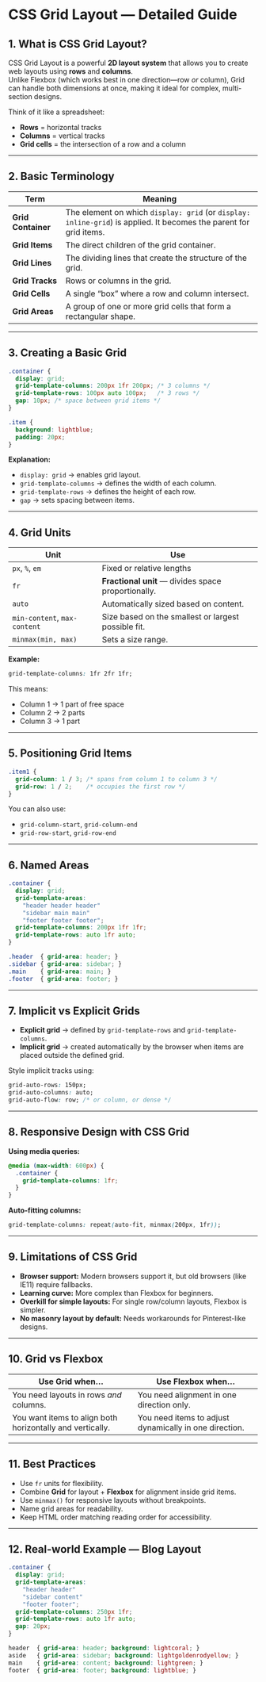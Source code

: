 
# CSS Grid Layout — Detailed Guide

## 1. What is CSS Grid Layout?
CSS Grid Layout is a powerful **2D layout system** that allows you to create web layouts using **rows** and **columns**.  
Unlike Flexbox (which works best in one direction—row *or* column), Grid can handle both dimensions at once, making it ideal for complex, multi-section designs.

Think of it like a spreadsheet:
- **Rows** = horizontal tracks
- **Columns** = vertical tracks
- **Grid cells** = the intersection of a row and a column

---

## 2. Basic Terminology

| Term | Meaning |
|------|---------|
| **Grid Container** | The element on which `display: grid` (or `display: inline-grid`) is applied. It becomes the parent for grid items. |
| **Grid Items** | The direct children of the grid container. |
| **Grid Lines** | The dividing lines that create the structure of the grid. |
| **Grid Tracks** | Rows or columns in the grid. |
| **Grid Cells** | A single “box” where a row and column intersect. |
| **Grid Areas** | A group of one or more grid cells that form a rectangular shape. |

---

## 3. Creating a Basic Grid

```css
.container {
  display: grid;
  grid-template-columns: 200px 1fr 200px; /* 3 columns */
  grid-template-rows: 100px auto 100px;   /* 3 rows */
  gap: 10px; /* space between grid items */
}

.item {
  background: lightblue;
  padding: 20px;
}
```

**Explanation:**
- `display: grid` → enables grid layout.
- `grid-template-columns` → defines the width of each column.
- `grid-template-rows` → defines the height of each row.
- `gap` → sets spacing between items.

---

## 4. Grid Units

| Unit | Use |
|------|-----|
| `px`, `%`, `em` | Fixed or relative lengths |
| `fr` | **Fractional unit** — divides space proportionally. |
| `auto` | Automatically sized based on content. |
| `min-content`, `max-content` | Size based on the smallest or largest possible fit. |
| `minmax(min, max)` | Sets a size range. |

**Example:**
```css
grid-template-columns: 1fr 2fr 1fr;
```
This means:
- Column 1 → 1 part of free space
- Column 2 → 2 parts
- Column 3 → 1 part

---

## 5. Positioning Grid Items

```css
.item1 {
  grid-column: 1 / 3; /* spans from column 1 to column 3 */
  grid-row: 1 / 2;    /* occupies the first row */
}
```

You can also use:
- `grid-column-start`, `grid-column-end`
- `grid-row-start`, `grid-row-end`

---

## 6. Named Areas

```css
.container {
  display: grid;
  grid-template-areas:
    "header header header"
    "sidebar main main"
    "footer footer footer";
  grid-template-columns: 200px 1fr 1fr;
  grid-template-rows: auto 1fr auto;
}

.header  { grid-area: header; }
.sidebar { grid-area: sidebar; }
.main    { grid-area: main; }
.footer  { grid-area: footer; }
```

---

## 7. Implicit vs Explicit Grids

- **Explicit grid** → defined by `grid-template-rows` and `grid-template-columns`.
- **Implicit grid** → created automatically by the browser when items are placed outside the defined grid.

Style implicit tracks using:
```css
grid-auto-rows: 150px;
grid-auto-columns: auto;
grid-auto-flow: row; /* or column, or dense */
```

---

## 8. Responsive Design with CSS Grid

**Using media queries:**
```css
@media (max-width: 600px) {
  .container {
    grid-template-columns: 1fr;
  }
}
```

**Auto-fitting columns:**
```css
grid-template-columns: repeat(auto-fit, minmax(200px, 1fr));
```

---

## 9. Limitations of CSS Grid

- **Browser support:** Modern browsers support it, but old browsers (like IE11) require fallbacks.
- **Learning curve:** More complex than Flexbox for beginners.
- **Overkill for simple layouts:** For single row/column layouts, Flexbox is simpler.
- **No masonry layout by default:** Needs workarounds for Pinterest-like designs.

---

## 10. Grid vs Flexbox

| Use Grid when… | Use Flexbox when… |
|----------------|------------------|
| You need layouts in rows *and* columns. | You need alignment in one direction only. |
| You want items to align both horizontally and vertically. | You need items to adjust dynamically in one direction. |

---

## 11. Best Practices
- Use `fr` units for flexibility.
- Combine **Grid** for layout + **Flexbox** for alignment inside grid items.
- Use `minmax()` for responsive layouts without breakpoints.
- Name grid areas for readability.
- Keep HTML order matching reading order for accessibility.

---

## 12. Real-world Example — Blog Layout

```css
.container {
  display: grid;
  grid-template-areas:
    "header header"
    "sidebar content"
    "footer footer";
  grid-template-columns: 250px 1fr;
  grid-template-rows: auto 1fr auto;
  gap: 20px;
}

header  { grid-area: header; background: lightcoral; }
aside   { grid-area: sidebar; background: lightgoldenrodyellow; }
main    { grid-area: content; background: lightgreen; }
footer  { grid-area: footer; background: lightblue; }
```
